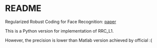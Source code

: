 # README

Regularized Robust Coding for Face Recognition: [paper](https://ieeexplore.ieee.org/document/6392275?arnumber=6392275)

This is a Python version for implementation of RRC_L1. 

However, the precision is lower than Matlab version achieved by official :(
